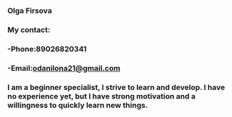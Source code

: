 ###  Olga Firsova
###  My contact: 
### -Phone:89026820341
### -Email:odanilona21@gmail.com
###  I am a beginner specialist, I strive to learn and develop. I have no experience yet, but I have strong motivation and a willingness to quickly learn new things.



